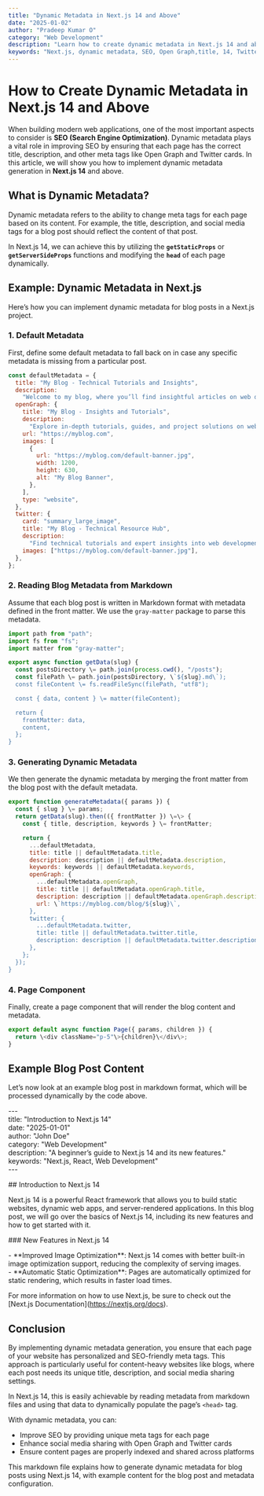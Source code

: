 ```yaml
---
title: "Dynamic Metadata in Next.js 14 and Above"
date: "2025-01-02"
author: "Pradeep Kumar O"
category: "Web Development"
description: "Learn how to create dynamic metadata in Next.js 14 and above to improve SEO and enhance social sharing features."
keywords: "Next.js, dynamic metadata, SEO, Open Graph,title, 14, Twitter card,nextjs 14, root,layout,children, blog,slug"
---
```


# How to Create Dynamic Metadata in Next.js 14 and Above

When building modern web applications, one of the most important aspects to consider is **SEO (Search Engine Optimization)**. Dynamic metadata plays a vital role in improving SEO by ensuring that each page has the correct title, description, and other meta tags like Open Graph and Twitter cards. In this article, we will show you how to implement dynamic metadata generation in **Next.js 14** and above.

## What is Dynamic Metadata?

Dynamic metadata refers to the ability to change meta tags for each page based on its content. For example, the title, description, and social media tags for a blog post should reflect the content of that post.

In Next.js 14, we can achieve this by utilizing the **`getStaticProps`** or **`getServerSideProps`** functions and modifying the **`head`** of each page dynamically.

## Example: Dynamic Metadata in Next.js

Here’s how you can implement dynamic metadata for blog posts in a Next.js project.

### 1. Default Metadata

First, define some default metadata to fall back on in case any specific metadata is missing from a particular post.

```javascript
const defaultMetadata = {
  title: "My Blog - Technical Tutorials and Insights",
  description:
    "Welcome to my blog, where you’ll find insightful articles on web development, software engineering, and more.",
  openGraph: {
    title: "My Blog - Insights and Tutorials",
    description:
      "Explore in-depth tutorials, guides, and project solutions on web development and software engineering.",
    url: "https://myblog.com",
    images: [
      {
        url: "https://myblog.com/default-banner.jpg",
        width: 1200,
        height: 630,
        alt: "My Blog Banner",
      },
    ],
    type: "website",
  },
  twitter: {
    card: "summary_large_image",
    title: "My Blog - Technical Resource Hub",
    description:
      "Find technical tutorials and expert insights into web development and more on My Blog.",
    images: ["https://myblog.com/default-banner.jpg"],
  },
};
```

### **2\. Reading Blog Metadata from Markdown**

Assume that each blog post is written in Markdown format with metadata defined in the front matter. We use the `gray-matter` package to parse this metadata.
```javascript
import path from "path";  
import fs from "fs";  
import matter from "gray-matter";

export async function getData(slug) {  
  const postsDirectory \= path.join(process.cwd(), "/posts");  
  const filePath \= path.join(postsDirectory, \`${slug}.md\`);  
  const fileContent \= fs.readFileSync(filePath, "utf8");

  const { data, content } \= matter(fileContent);

  return {  
    frontMatter: data,  
    content,  
  };  
}
```

### **3\. Generating Dynamic Metadata**

We then generate the dynamic metadata by merging the front matter from the blog post with the default metadata.
```javascript
export function generateMetadata({ params }) {  
  const { slug } \= params;  
  return getData(slug).then(({ frontMatter }) \=\> {  
    const { title, description, keywords } \= frontMatter;

    return {  
      ...defaultMetadata,  
      title: title || defaultMetadata.title,  
      description: description || defaultMetadata.description,  
      keywords: keywords || defaultMetadata.keywords,  
      openGraph: {  
        ...defaultMetadata.openGraph,  
        title: title || defaultMetadata.openGraph.title,  
        description: description || defaultMetadata.openGraph.description,  
        url: \`https://myblog.com/blog/${slug}\`,  
      },  
      twitter: {  
        ...defaultMetadata.twitter,  
        title: title || defaultMetadata.twitter.title,  
        description: description || defaultMetadata.twitter.description,  
      },  
    };  
  });  
}
```
### **4\. Page Component**

Finally, create a page component that will render the blog content and metadata.
```javascript
export default async function Page({ params, children }) {  
  return \<div className="p-5"\>{children}\</div\>;  
}
```
## **Example Blog Post Content**

Let’s now look at an example blog post in markdown format, which will be processed dynamically by the code above.

\---  
title: "Introduction to Next.js 14"  
date: "2025-01-01"  
author: "John Doe"  
category: "Web Development"  
description: "A beginner’s guide to Next.js 14 and its new features."  
keywords: "Next.js, React, Web Development"  
\---

\#\# Introduction to Next.js 14

Next.js 14 is a powerful React framework that allows you to build static websites, dynamic web apps, and server-rendered applications. In this blog post, we will go over the basics of Next.js 14, including its new features and how to get started with it.

\#\#\# New Features in Next.js 14

\- \*\*Improved Image Optimization\*\*: Next.js 14 comes with better built-in image optimization support, reducing the complexity of serving images.  
\- \*\*Automatic Static Optimization\*\*: Pages are automatically optimized for static rendering, which results in faster load times.

For more information on how to use Next.js, be sure to check out the \[Next.js Documentation\](https://nextjs.org/docs).

## **Conclusion**

By implementing dynamic metadata generation, you ensure that each page of your website has personalized and SEO-friendly meta tags. This approach is particularly useful for content-heavy websites like blogs, where each post needs its unique title, description, and social media sharing settings.

In Next.js 14, this is easily achievable by reading metadata from markdown files and using that data to dynamically populate the page’s `<head>` tag.

With dynamic metadata, you can:

* Improve SEO by providing unique meta tags for each page  
* Enhance social media sharing with Open Graph and Twitter cards  
* Ensure content pages are properly indexed and shared across platforms

This markdown file explains how to generate dynamic metadata for blog posts using Next.js 14, with example content for the blog post and metadata configuration.

